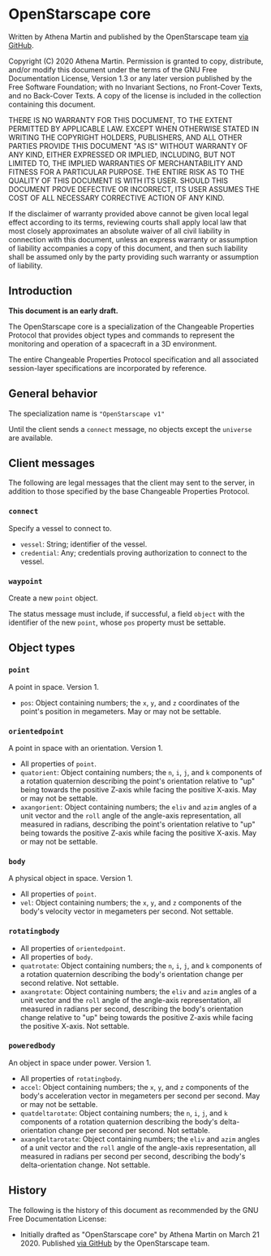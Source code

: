 # OpenStarscape core

Written by Athena Martin and published by the OpenStarscape team [via GitHub](https://github.com/OpenStarscape/protocol).

Copyright (C) 2020 Athena Martin.
Permission is granted to copy, distribute, and/or modify this document under the terms of the GNU Free Documentation License, Version 1.3 or any later version published by the Free Software Foundation; with no Invariant Sections, no Front-Cover Texts, and no Back-Cover Texts. A copy of the license is included in the collection containing this document.

THERE IS NO WARRANTY FOR THIS DOCUMENT, TO THE EXTENT PERMITTED BY APPLICABLE LAW. EXCEPT WHEN OTHERWISE STATED IN WRITING THE COPYRIGHT HOLDERS, PUBLISHERS, AND ALL OTHER PARTIES PROVIDE THIS DOCUMENT "AS IS" WITHOUT WARRANTY OF ANY KIND, EITHER EXPRESSED OR IMPLIED, INCLUDING, BUT NOT LIMITED TO, THE IMPLIED WARRANTIES OF MERCHANTABILITY AND FITNESS FOR A PARTICULAR PURPOSE. THE ENTIRE RISK AS TO THE QUALITY OF THIS DOCUMENT IS WITH ITS USER. SHOULD THIS DOCUMENT PROVE DEFECTIVE OR INCORRECT, ITS USER ASSUMES THE COST OF ALL NECESSARY CORRECTIVE ACTION OF ANY KIND.

If the disclaimer of warranty provided above cannot be given local legal effect according to its terms, reviewing courts shall apply local law that most closely approximates an absolute waiver of all civil liability in connection with this document, unless an express warranty or assumption of liability accompanies a copy of this document, and then such liability shall be assumed only by the party providing such warranty or assumption of liability.

## Introduction

**This document is an early draft.**

The OpenStarscape core is a specialization of the Changeable Properties Protocol that provides object types and commands to represent the monitoring and operation of a spacecraft in a 3D environment.

The entire Changeable Properties Protocol specification and all associated session-layer specifications are incorporated by reference.

## General behavior

The specialization name is `"OpenStarscape v1"`

Until the client sends a `connect` message, no objects except the `universe` are available.

## Client messages

The following are legal messages that the client may sent to the server, in addition to those specified by the base Changeable Properties Protocol.

### `connect`

Specify a vessel to connect to.

* `vessel`: String; identifier of the vessel.
* `credential`: Any; credentials proving authorization to connect to the vessel.

### `waypoint`

Create a new `point` object.

The status message must include, if successful, a field `object` with the identifier of the new `point`, whose `pos` property must be settable.

## Object types

### `point`

A point in space. Version 1.

* `pos`: Object containing numbers; the `x`, `y`, and `z` coordinates of the point's position in megameters. May or may not be settable.

### `orientedpoint`

A point in space with an orientation. Version 1.

* All properties of `point`.
* `quatorient`: Object containing numbers; the `n`, `i`, `j`, and `k` components of a rotation quaternion describing the point's orientation relative to "up" being towards the positive Z-axis while facing the positive X-axis. May or may not be settable.
* `axangorient`: Object containing numbers; the `eliv` and `azim` angles of a unit vector and the `roll` angle of the angle-axis representation, all measured in radians, describing the point's orientation relative to "up" being towards the positive Z-axis while facing the positive X-axis. May or may not be settable.

### `body`

A physical object in space. Version 1.

* All properties of `point`.
* `vel`: Object containing numbers; the `x`, `y`, and `z` components of the body's velocity vector in megameters per second. Not settable.

### `rotatingbody`

* All properties of `orientedpoint`.
* All properties of `body`.
* `quatrotate`: Object containing numbers; the `n`, `i`, `j`, and `k` components of a rotation quaternion describing the body's orientation change per second relative. Not settable.
* `axangrotate`: Object containing numbers; the `eliv` and `azim` angles of a unit vector and the `roll` angle of the angle-axis representation, all measured in radians per second, describing the body's orientation change relative to "up" being towards the positive Z-axis while facing the positive X-axis. Not settable.

### `poweredbody`

An object in space under power. Version 1.

* All properties of `rotatingbody`.
* `accel`: Object containing numbers; the `x`, `y`, and `z` components of the body's acceleration vector in megameters per second per second. May or may not be settable.
* `quatdeltarotate`: Object containing numbers; the `n`, `i`, `j`, and `k` components of a rotation quaternion describing the body's delta-orientation change per second per second. Not settable.
* `axangdeltarotate`: Object containing numbers; the `eliv` and `azim` angles of a unit vector and the `roll` angle of the angle-axis representation, all measured in radians per second per second, describing the body's delta-orientation change. Not settable.

## History

The following is the history of this document as recommended by the GNU Free Documentation License:

* Initially drafted as "OpenStarscape core" by Athena Martin on March 21 2020. Published [via GitHub](https://github.com/OpenStarscape/protocol) by the OpenStarscape team.
